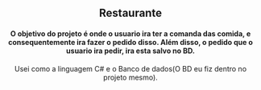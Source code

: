<h2 align="center">Restaurante</h2>
<h4 align="center">O objetivo do projeto é onde o usuario ira ter a comanda das comida, e consequentemente ira fazer o pedido disso. Além disso, o pedido que o usuario ira pedir, ira esta salvo no BD.</h4>
<p align="center">Usei como a linguagem C# e o Banco de dados(O BD eu fiz dentro no projeto mesmo).</p>
